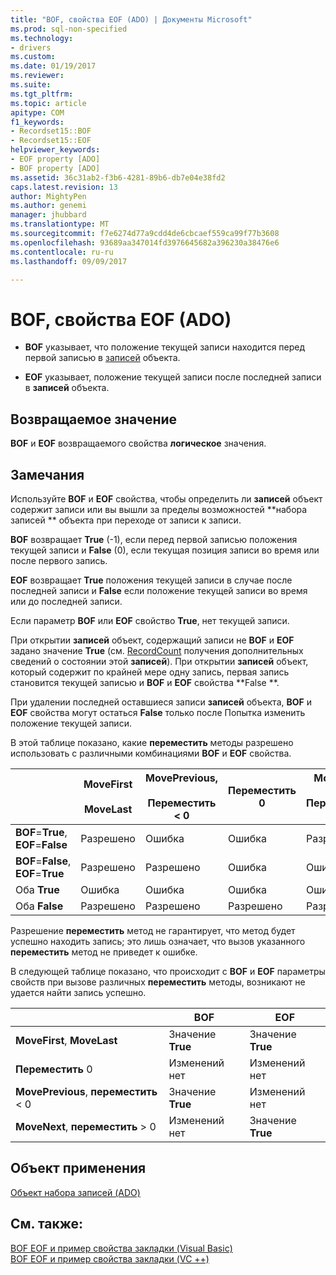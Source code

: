 ```yaml
---
title: "BOF, свойства EOF (ADO) | Документы Microsoft"
ms.prod: sql-non-specified
ms.technology:
- drivers
ms.custom: 
ms.date: 01/19/2017
ms.reviewer: 
ms.suite: 
ms.tgt_pltfrm: 
ms.topic: article
apitype: COM
f1_keywords:
- Recordset15::BOF
- Recordset15::EOF
helpviewer_keywords:
- EOF property [ADO]
- BOF property [ADO]
ms.assetid: 36c31ab2-f3b6-4281-89b6-db7e04e38fd2
caps.latest.revision: 13
author: MightyPen
ms.author: genemi
manager: jhubbard
ms.translationtype: MT
ms.sourcegitcommit: f7e6274d77a9cdd4de6cbcaef559ca99f77b3608
ms.openlocfilehash: 93689aa347014fd3976645682a396230a38476e6
ms.contentlocale: ru-ru
ms.lasthandoff: 09/09/2017

---
```

# <a name="bof-eof-properties-ado"></a>BOF, свойства EOF (ADO)
-   **BOF** указывает, что положение текущей записи находится перед первой записью в [записей](../../../ado/reference/ado-api/recordset-object-ado.md) объекта.  
  
-   **EOF** указывает, положение текущей записи после последней записи в **записей** объекта.  
  
## <a name="return-value"></a>Возвращаемое значение  
 **BOF** и **EOF** возвращаемого свойства **логическое** значения.  
  
## <a name="remarks"></a>Замечания  
 Используйте **BOF** и **EOF** свойства, чтобы определить ли **записей** объект содержит записи или вы вышли за пределы возможностей **набора записей ** объекта при переходе от записи к записи.  
  
 **BOF** возвращает **True** (-1), если перед первой записью положения текущей записи и **False** (0), если текущая позиция записи во время или после первого запись.  
  
 **EOF** возвращает **True** положения текущей записи в случае после последней записи и **False** если положение текущей записи во время или до последней записи.  
  
 Если параметр **BOF** или **EOF** свойство **True**, нет текущей записи.  
  
 При открытии **записей** объект, содержащий записи не **BOF** и **EOF** задано значение **True** (см. [ RecordCount](../../../ado/reference/ado-api/recordcount-property-ado.md) получения дополнительных сведений о состоянии этой **записей**). При открытии **записей** объект, который содержит по крайней мере одну запись, первая запись становится текущей записью и **BOF** и **EOF** свойства **False **.  
  
 При удалении последней оставшиеся записи **записей** объекта, **BOF** и **EOF** свойства могут остаться **False** только после Попытка изменить положение текущей записи.  
  
 В этой таблице показано, какие **переместить** методы разрешено использовать с различными комбинациями **BOF** и **EOF** свойства.  
  
||MoveFirst<br /><br /> MoveLast|MovePrevious,<br /><br /> Переместить < 0|Переместить 0|MoveNext,<br /><br /> Переместить > 0|  
|------|-----------------------------|---------------------------------|------------|-----------------------------|  
|**BOF**=**True**, **EOF**=**False**|Разрешено|Ошибка|Ошибка|Разрешено|  
|**BOF**=**False**, **EOF**=**True**|Разрешено|Разрешено|Ошибка|Ошибка|  
|Оба **True**|Ошибка|Ошибка|Ошибка|Ошибка|  
|Оба **False**|Разрешено|Разрешено|Разрешено|Разрешено|  
  
 Разрешение **переместить** метод не гарантирует, что метод будет успешно находить запись; это лишь означает, что вызов указанного **переместить** метод не приведет к ошибке.  
  
 В следующей таблице показано, что происходит с **BOF** и **EOF** параметры свойств при вызове различных **переместить** методы, возникают не удается найти запись успешно.  
  
||BOF|EOF|  
|------|---------|---------|  
|**MoveFirst**, **MoveLast**|Значение **True**|Значение **True**|  
|**Переместить** 0|Изменений нет|Изменений нет|  
|**MovePrevious**, **переместить** < 0|Значение **True**|Изменений нет|  
|**MoveNext**, **переместить** > 0|Изменений нет|Значение **True**|  
  
## <a name="applies-to"></a>Объект применения  
 [Объект набора записей (ADO)](../../../ado/reference/ado-api/recordset-object-ado.md)  
  
## <a name="see-also"></a>См. также:  
 [BOF EOF и пример свойства закладки (Visual Basic)](../../../ado/reference/ado-api/bof-eof-and-bookmark-properties-example-vb.md)   
 [BOF EOF и пример свойства закладки (VC ++)](../../../ado/reference/ado-api/bof-eof-and-bookmark-properties-example-vc.md)   

